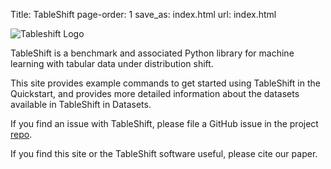 Title: TableShift
page-order: 1
save_as: index.html
url: index.html

![Tableshift Logo]({static}/images/tableshift.png)

TableShift is a benchmark and associated Python library for machine learning with tabular data under distribution shift.

This site provides example commands to get started using TableShift in the Quickstart, and provides more detailed information about the datasets available in TableShift in Datasets.

If you find an issue with TableShift, please file a GitHub issue in the project [repo](https://github.com/mlfoundations/tableshift).

If you find this site or the TableShift software useful, please cite our paper.